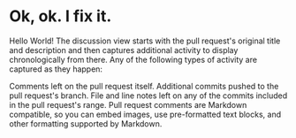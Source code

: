 # Ok, ok. I fix it.

Hello World!
The discussion view starts with the pull request's original title and description and then captures additional activity to display chronologically from there. Any of the following types of activity are captured as they happen:

Comments left on the pull request itself.
Additional commits pushed to the pull request's branch.
File and line notes left on any of the commits included in the pull request's range.
Pull request comments are Markdown compatible, so you can embed images, use pre-formatted text blocks, and other formatting supported by Markdown.
